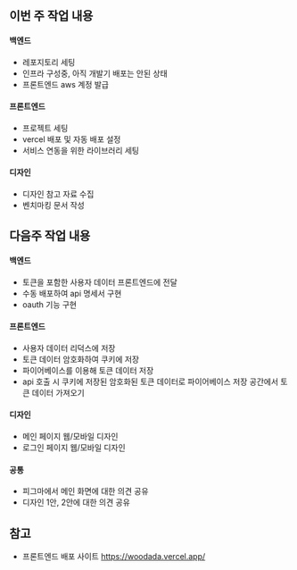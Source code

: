 ## 이번 주 작업 내용

#### 백엔드
- 레포지토리 세팅
- 인프라 구성중, 아직 개발기 배포는 안된 상태
- 프론트엔드 aws 계정 발급

#### 프론트엔드
- 프로젝트 세팅
- vercel 배포 및 자동 배포 설정
- 서비스 연동을 위한 라이브러리 세팅

#### 디자인
- 디자인 참고 자료 수집
- 벤치마킹 문서 작성

## 다음주 작업 내용

#### 백엔드
- 토큰을 포함한 사용자 데이터 프론트엔드에 전달
- 수동 배포하여 api 명세서 구현
- oauth 기능 구현

#### 프론트엔드
- 사용자 데이터 리덕스에 저장
- 토큰 데이터 암호화하여 쿠키에 저장
- 파이어베이스를 이용해 토큰 데이터 저장
- api 호출 시 쿠키에 저장된 암호화된 토큰 데이터로 파이어베이스 저장 공간에서 토큰 데이터 가져오기

#### 디자인
- 메인 페이지 웹/모바일 디자인
- 로그인 페이지 웹/모바일 디자인

#### 공통
- 피그마에서 메인 화면에 대한 의견 공유
- 디자인 1안, 2안에 대한 의견 공유

## 참고
- 프론트엔드 배포 사이트
https://woodada.vercel.app/
